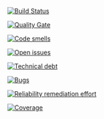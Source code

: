 [![Build Status](https://travis-ci.com/charmis/BillVu.svg?branch=master)](https://travis-ci.com/charmis/BillVu)

[![Quality Gate](https://sonarcloud.io/api/project_badges/measure?project=charmis_BillVu&metric=alert_status)](https://sonarcloud.io/dashboard/index/charmis_BillVu)

[![Code smells](https://sonarcloud.io/api/project_badges/measure?project=charmis_BillVu&metric=code_smells)](https://sonarcloud.io/component_measures?id=charmis_BillVu&metric=code_smells)

[![Open issues](https://sonarcloud.io/api/project_badges/measure?project=charmis_BillVu&metric=open_issues)](https://sonarcloud.io/component_measures?id=charmis_BillVu&metric=open_issues)

[![Technical debt](https://sonarcloud.io/api/project_badges/measure?project=charmis_BillVu&metric=sqale_index)](https://sonarcloud.io/component_measures?id=charmis_BillVu&metric=sqale_index)

[![Bugs](https://sonarcloud.io/api/project_badges/measure?project=charmis_BillVu&metric=bugs)](https://sonarcloud.io/component_measures?id=charmis_BillVu&metric=bugs)

[![Reliability remediation effort](https://sonarcloud.io/api/project_badges/measure?project=charmis_BillVu&metric=reliability_remediation_effort)](https://sonarcloud.io/component_measures?id=charmis_BillVu&metric=reliability_remediation_effort)

[![Coverage](https://sonarcloud.io/api/project_badges/measure?project=charmis_BillVu&metric=coverage)](https://sonarcloud.io/component_measures?id=charmis_BillVu&metric=coverage)


